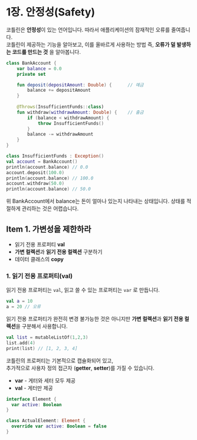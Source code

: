 # 1장. 안정성(Safety)
코틀린은 **안정성**이 있는 언어입니다. 따라서 애플리케이션의 잠재적인 오류를 줄여줍니다.  
코틀린이 제공하는 기능을 알아보고, 이를 올바르게 사용하는 방법 즉, **오류가 덜 발생하는 코드를 만드는 것** 을 알아봅니다.

``` kotlin
class BankAccount {
	var balance = 0.0
	private set

	fun deposit(depositAmount: Double) {      // 예금
		balance += depositAmount
	}
	
	@Throws(InsufficientFunds::class)
	fun withdraw(withdrawAmount: Double) {    // 출금
		if (balance < withdrawAmount) {
			throw InsufficientFunds()
		}
		balance -= withdrawAmount
	}
}

class InsufficientFunds : Exception()
val account = BankAccount()
println(account.balance) // 0.0
account.deposit(100.0)
println(account.balance) // 100.0
account.withdraw(50.0)
println(account.balance) // 50.0
```
위 BankAccount에서 balance는 돈이 얼마나 있는지 나타내는 상태입니다. 상태를 적절하게 관리하는 것은 어렵습니다.

## Item 1. 가변성을 제한하라
- 읽기 전용 프로퍼티 **val**
- **가변 컬렉션**과 **읽기 전용 컬렉션** 구분하기
- 데이터 클래스의 **copy**

### 1. 읽기 전용 프로퍼티(val)
읽기 전용 프로퍼티는 `val`, 읽고 쓸 수 있는 프로퍼티는 `var` 로 만듭니다.
``` kotlin
val a = 10
a = 20 // 오류
```

읽기 전용 프로퍼티가 완전히 변경 불가능한 것은 아니지만 **가변 컬렉션**과 **읽기 전용 컬렉션**을 구분해서 사용합니다.

``` kotlin
val list = mutableListOf(1,2,3)
list.add(4)
print(list) // [1, 2, 3, 4]
```


코틀린의 프로퍼티는 기본적으로 캡슐화되어 있고,  
추가적으로 사용자 정의 접근자 (**getter**, **setter**)를 가질 수 있습니다.  
- **var** - 게터와 세터 모두 제공
- **val** - 게터만 제공

```kotlin
interface Element {
  var active: Boolean
}

class ActualElement: Element {
  override var active: Boolean = false
}
```



